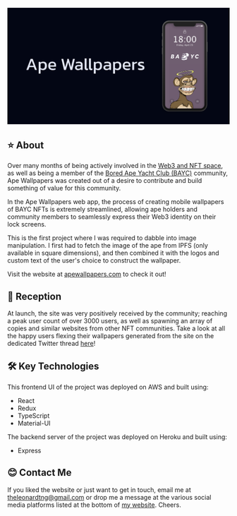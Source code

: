[![demo](src/assets/card.png)][1]

## ⭐  About
Over many months of being actively involved in the [Web3 and NFT space][2], as well as being a member of the [Bored Ape Yacht Club (BAYC)][3] community, Ape Wallpapers was created out of a desire to contribute and build something of value for this community. 

In the Ape Wallpapers web app, the process of creating mobile wallpapers of BAYC NFTs is extremely streamlined, allowing ape holders and community members to seamlessly express their Web3 identity on their lock screens.

This is the first project where I was required to dabble into image manipulation. I first had to fetch the image of the ape from IPFS (only available in square dimensions), and then combined it with the logos and custom text of the user's choice to construct the wallpaper.

Visit the website at [apewallpapers.com][1] to check it out!

## 🚀  Reception
At launch, the site was very positively received by the community; reaching a peak user count of over 3000 users, as well as spawning an array of copies and similar websites from other NFT communities. Take a look at all the happy users flexing their wallpapers generated from the site on the dedicated Twitter thread [here][4]!

## 🛠️  Key Technologies
This frontend UI of the project was deployed on AWS and built using:

- React
- Redux
- TypeScript
- Material-UI

The backend server of the project was deployed on Heroku and built using:

- Express

## 😊  Contact Me
If you liked the website or just want to get in touch, email me at <a href="mailto:theleonardtng@gmail.com">theleonardtng@gmail.com</a> or drop me a message at the various social media platforms listed at the bottom of [my website][5]. Cheers.

[1]: https://apewallpapers.com
[2]: https://ethereum.org/en/web3/
[3]: https://boredapeyachtclub.com/
[4]: https://twitter.com/Brainy8469/status/1533502239515414528
[5]: https://leonardtng.com
